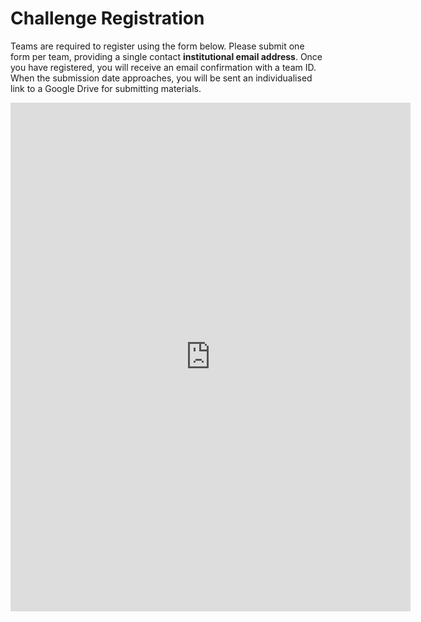 # Challenge Registration
Teams are required to register using the form below. Please submit one form per team, providing a single contact **institutional email address**. Once you have registered, you will receive an email confirmation with a team ID. When the submission date approaches, you will be sent an individualised link to a Google Drive for submitting materials.
<iframe src="https://docs.google.com/forms/d/e/1FAIpQLSc4TZzkRF3IXwx3q9dcB9hTIirr0Ky6d0PL76xyQ388NOX_3A/viewform?embedded=true" width="640" height="814" frameborder="0" marginheight="0" marginwidth="0">Loading…</iframe>